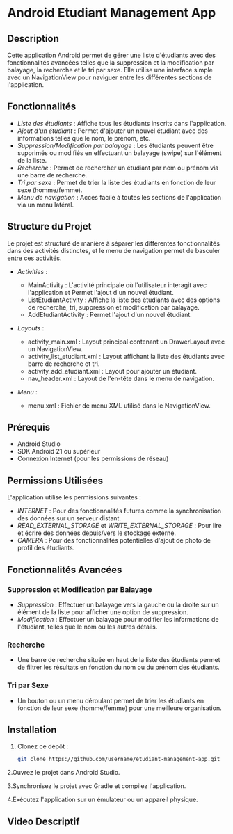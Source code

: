 # Android Etudiant Management App

## Description
Cette application Android permet de gérer une liste d'étudiants avec des fonctionnalités avancées telles que la suppression et la modification par balayage, la recherche et le tri par sexe. Elle utilise une interface simple avec un NavigationView pour naviguer entre les différentes sections de l'application.

## Fonctionnalités
- *Liste des étudiants* : Affiche tous les étudiants inscrits dans l'application.
- *Ajout d'un étudiant* : Permet d'ajouter un nouvel étudiant avec des informations telles que le nom, le prénom, etc.
- *Suppression/Modification par balayage* : Les étudiants peuvent être supprimés ou modifiés en effectuant un balayage (swipe) sur l'élément de la liste.
- *Recherche* : Permet de rechercher un étudiant par nom ou prénom via une barre de recherche.
- *Tri par sexe* : Permet de trier la liste des étudiants en fonction de leur sexe (homme/femme).
- *Menu de navigation* : Accès facile à toutes les sections de l'application via un menu latéral.

## Structure du Projet

Le projet est structuré de manière à séparer les différentes fonctionnalités dans des activités distinctes, et le menu de navigation permet de basculer entre ces activités.

- *Activities* :
  - MainActivity : L'activité principale où l'utilisateur interagit avec l'application et Permet l'ajout d'un nouvel étudiant.
  - ListEtudiantActivity : Affiche la liste des étudiants avec des options de recherche, tri, suppression et modification par balayage.
  - AddEtudiantActivity : Permet l'ajout d'un nouvel étudiant.
  
- *Layouts* :
  - activity_main.xml : Layout principal contenant un DrawerLayout avec un NavigationView.
  - activity_list_etudiant.xml : Layout affichant la liste des étudiants avec barre de recherche et tri.
  - activity_add_etudiant.xml : Layout pour ajouter un étudiant.
  - nav_header.xml : Layout de l'en-tête dans le menu de navigation.

- *Menu* :
  - menu.xml : Fichier de menu XML utilisé dans le NavigationView.

## Prérequis

- Android Studio
- SDK Android 21 ou supérieur
- Connexion Internet (pour les permissions de réseau)

## Permissions Utilisées

L'application utilise les permissions suivantes :

- *INTERNET* : Pour des fonctionnalités futures comme la synchronisation des données sur un serveur distant.
- *READ_EXTERNAL_STORAGE* et *WRITE_EXTERNAL_STORAGE* : Pour lire et écrire des données depuis/vers le stockage externe.
- *CAMERA* : Pour des fonctionnalités potentielles d'ajout de photo de profil des étudiants.

## Fonctionnalités Avancées

### Suppression et Modification par Balayage

- *Suppression* : Effectuer un balayage vers la gauche ou la droite sur un élément de la liste pour afficher une option de suppression.
- *Modification* : Effectuer un balayage pour modifier les informations de l'étudiant, telles que le nom ou les autres détails.

### Recherche

- Une barre de recherche située en haut de la liste des étudiants permet de filtrer les résultats en fonction du nom ou du prénom des étudiants.

### Tri par Sexe

- Un bouton ou un menu déroulant permet de trier les étudiants en fonction de leur sexe (homme/femme) pour une meilleure organisation.

## Installation

1. Clonez ce dépôt :
   ```bash
   git clone https://github.com/username/etudiant-management-app.git
2.Ouvrez le projet dans Android Studio.

3.Synchronisez le projet avec Gradle et compilez l'application.

4.Exécutez l'application sur un émulateur ou un appareil physique.

## Video Descriptif

